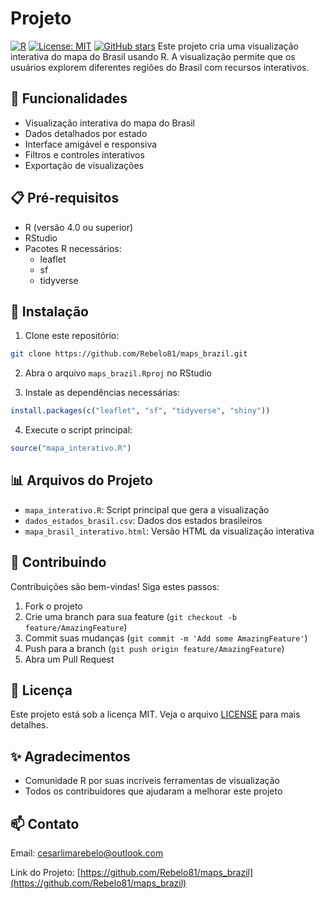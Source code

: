 # Projeto
[![R](https://img.shields.io/badge/R-276DC3?style=for-the-badge&logo=r&logoColor=white)](https://www.r-project.org/)
[![License: MIT](https://img.shields.io/badge/License-MIT-yellow.svg)](https://opensource.org/licenses/MIT)
[![GitHub stars](https://img.shields.io/github/stars/yourusername/maps_brazil.svg?style=social)](https://github.com/Rebelo81/maps_brazil)
Este projeto cria uma visualização interativa do mapa do Brasil usando R. A visualização permite que os usuários explorem diferentes regiões do Brasil com recursos interativos.

## 🚀 Funcionalidades

- Visualização interativa do mapa do Brasil
- Dados detalhados por estado
- Interface amigável e responsiva
- Filtros e controles interativos
- Exportação de visualizações

## 📋 Pré-requisitos

- R (versão 4.0 ou superior)
- RStudio
- Pacotes R necessários:
  - leaflet
  - sf
  - tidyverse

## 🔧 Instalação

1. Clone este repositório:
```bash
git clone https://github.com/Rebelo81/maps_brazil.git
```

2. Abra o arquivo `maps_brazil.Rproj` no RStudio

3. Instale as dependências necessárias:
```R
install.packages(c("leaflet", "sf", "tidyverse", "shiny"))
```

4. Execute o script principal:
```R
source("mapa_interativo.R")
```

## 📊 Arquivos do Projeto

- `mapa_interativo.R`: Script principal que gera a visualização
- `dados_estados_brasil.csv`: Dados dos estados brasileiros
- `mapa_brasil_interativo.html`: Versão HTML da visualização interativa

## 🤝 Contribuindo

Contribuições são bem-vindas! Siga estes passos:

1. Fork o projeto
2. Crie uma branch para sua feature (`git checkout -b feature/AmazingFeature`)
3. Commit suas mudanças (`git commit -m 'Add some AmazingFeature'`)
4. Push para a branch (`git push origin feature/AmazingFeature`)
5. Abra um Pull Request

## 📝 Licença

Este projeto está sob a licença MIT. Veja o arquivo [LICENSE](LICENSE) para mais detalhes.

## ✨ Agradecimentos

- Comunidade R por suas incríveis ferramentas de visualização
- Todos os contribuidores que ajudaram a melhorar este projeto

## 📫 Contato

Email: cesarlimarebelo@outlook.com

Link do Projeto: [https://github.com/Rebelo81/maps_brazil](https://github.com/Rebelo81/maps_brazil) 
